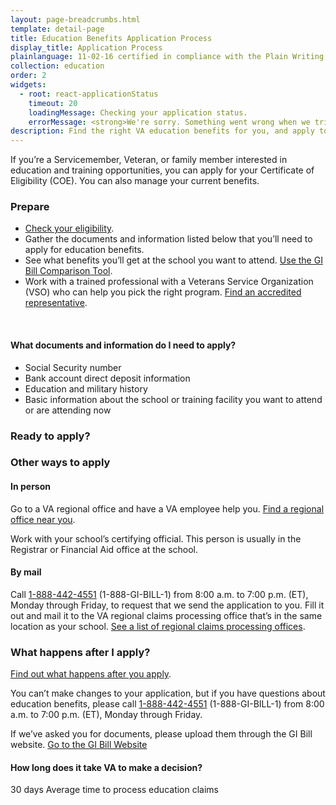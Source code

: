 ```yaml
---
layout: page-breadcrumbs.html
template: detail-page
title: Education Benefits Application Process
display_title: Application Process
plainlanguage: 11-02-16 certified in compliance with the Plain Writing Act
collection: education
order: 2
widgets:
  - root: react-applicationStatus
    timeout: 20
    loadingMessage: Checking your application status.
    errorMessage: <strong>We're sorry. Something went wrong when we tried to load your saved application.</strong><br/>Please try refreshing your browser in a few minutes.
description: Find the right VA education benefits for you, and apply to start getting help paying tuition. We can also help you find the right school or training program.
---
```

<div class="va-introtext">

If you’re a Servicemember, Veteran, or family member interested in education and training opportunities, you can apply for your Certificate of Eligibility (COE). You can also manage your current benefits.

</div>

### Prepare

- [Check your eligibility](/education/eligibility/).
- Gather the documents and information listed below that you’ll need to apply for education benefits.
- See what benefits you’ll get at the school you want to attend. [Use the GI Bill Comparison Tool](/gi-bill-comparison-tool/).
- Work with a trained professional with a Veterans Service Organization (VSO) who can help you pick the right program. [Find an accredited representative](/disability-benefits/apply/help/index.html).

<div markdown="0"><br></div>

<div class="feature" markdown="1">

#### What documents and information do I need to apply?

- Social Security number
- Bank account direct deposit information
- Education and military history
- Basic information about the school or training facility you want to attend or are attending now

</div>

### Ready to apply?

<div id="react-applicationStatus"></div>

### Other ways to apply

#### In person
Go to a VA regional office and have a VA employee help you. [Find a regional office near you](/facilities).

Work with your school’s certifying official. This person is usually in the Registrar or Financial Aid office at the school.

#### By mail
Call <a href="tel:+18884424551">1-888-442-4551</a> (1-888-GI-BILL-1) from 8:00 a.m. to 7:00 p.m. (ET), Monday through Friday, to request that we send the application to you. Fill it out and mail it to the VA regional claims processing office that’s in the same location as your school. [See a list of regional claims processing offices](http://www.benefits.va.gov/gibill/regional_processing.asp).

### What happens after I apply?

[Find out what happens after you apply](/education/after-you-apply).

You can’t make changes to your application, but if you have questions about education benefits, please call <a href="tel:+18884424551">1-888-442-4551</a> (1-888-GI-BILL-1) from 8:00 a.m. to 7:00 p.m. (ET), Monday through Friday.

If we’ve asked you for documents, please upload them through the GI Bill website. <a class="usa-button-primary" href="https://gibill.custhelp.com/app/home">Go to the GI Bill Website</a>

#### How long does it take VA to make a decision?

<div class="card information" markdown="0">
<span class="number">30 days</span>
<span class="description">Average time to process education claims</span>
</div>

<div markdown="0"><br></div>
